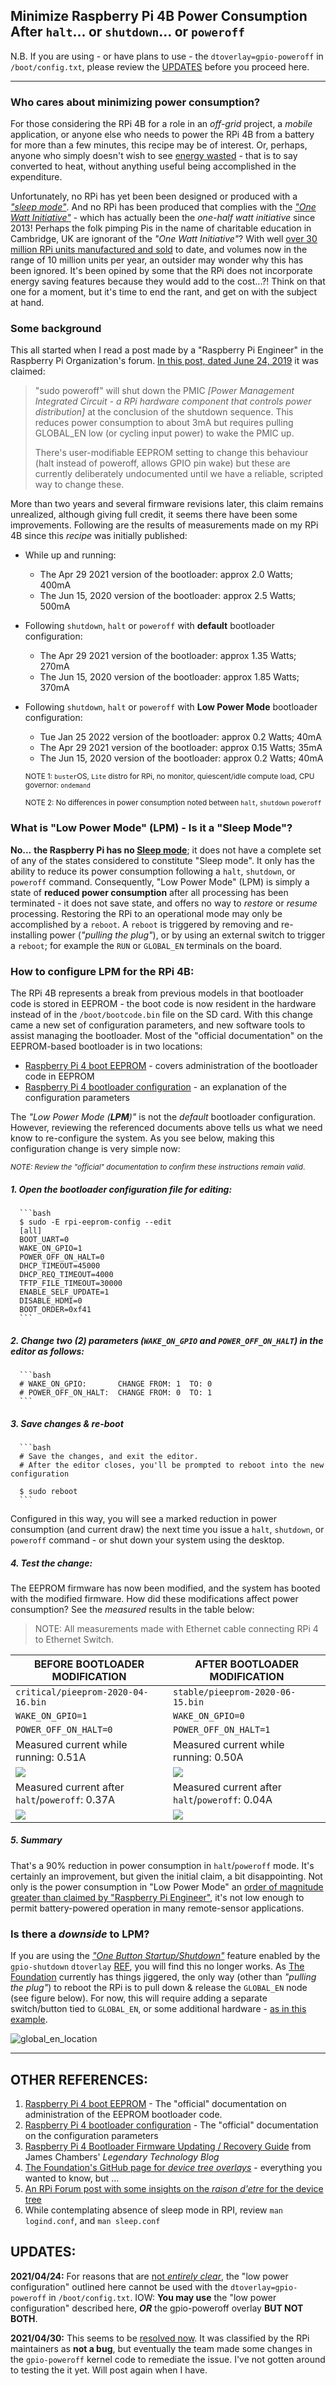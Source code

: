 ## Minimize Raspberry Pi 4B Power Consumption After `halt`... or `shutdown`... or `poweroff` 

   N.B. If you are using - or have plans to use - the `dtoverlay=gpio-poweroff` in `/boot/config.txt`, please review the [UPDATES](#UPDATES) before you proceed here.

---

### Who cares about minimizing power consumption?

For those considering the RPi 4B for a role in an *off-grid* project, a *mobile* application, or anyone else who needs to power the RPi 4B from a battery for more than a few minutes, this recipe may be of interest. Or, perhaps, anyone who simply doesn't wish to see [energy wasted](https://en.wikipedia.org/wiki/Conservation_of_energy) - that is to say converted to heat, without anything useful being accomplished in the expenditure. 

Unfortunately, no RPi has yet been been designed or produced with a [*"sleep mode"*](https://en.wikipedia.org/wiki/Sleep_mode). And no RPi has been produced that complies with the  [*"One Watt Initiative"*](https://en.wikipedia.org/wiki/One_Watt_Initiative) - which has actually been the *one-half watt initiative* since 2013! Perhaps the folk pimping Pis in the name of charitable education in Cambridge, UK are ignorant of the *"One Watt Initiative"*? With well [over 30 million RPi units manufactured and sold](https://en.wikipedia.org/wiki/Raspberry_Pi#Sales) to date, and volumes now in the range of 10 million units per year, an outsider may wonder why this has been ignored. It's been opined by some that the RPi does not incorporate energy saving features because they would add to the cost...?! Think on that one for a moment, but it's time to end the rant, and get on with the subject at hand. 



### Some background

This all started when I read a post made by a "Raspberry Pi Engineer" in the Raspberry Pi Organization's forum. [In this post, dated June 24, 2019](https://www.raspberrypi.org/forums/viewtopic.php?p=1484347#p1484347) it was claimed: 

>"sudo poweroff" will shut down the PMIC *[Power Management Integrated Circuit - a RPi hardware component that controls power distribution]* at the  conclusion of the shutdown sequence. This reduces power consumption to  about 3mA but requires pulling GLOBAL_EN low (or cycling input power) to wake the PMIC up.
>
>There's user-modifiable EEPROM setting to change this behaviour (halt  instead of poweroff, allows GPIO pin wake) but these are currently  deliberately undocumented until we have a reliable, scripted way to  change these.

More than two years and several firmware revisions later, this claim remains unrealized, although giving full credit, it seems there have been some improvements. Following are the results of measurements made on my RPi 4B since this *recipe* was initially published: 

* While up and running: 

  * The Apr 29 2021 version of the bootloader: approx 2.0 Watts; 400mA  
  * The Jun 15, 2020 version of the bootloader: approx 2.5 Watts; 500mA  

* Following `shutdown`, `halt` or `poweroff` with **default** bootloader configuration: 

  * The Apr 29 2021 version of the bootloader: approx 1.35 Watts; 270mA
  * The Jun 15, 2020 version of the bootloader: approx 1.85 Watts; 370mA

* Following `shutdown`, `halt` or `poweroff` with **Low Power Mode** bootloader configuration: 

  * Tue Jan 25  2022 version of the bootloader: approx 0.2 Watts; 40mA
  * The Apr 29 2021 version of the bootloader: approx 0.15 Watts; 35mA
  * The Jun 15, 2020 version of the bootloader: approx 0.2 Watts; 40mA
  
  <sub>NOTE 1: `buster`OS, `Lite` distro for RPi, no monitor, quiescent/idle compute load, CPU governor: `ondemand`</sub> 
  
  <sub>NOTE 2: No differences in power consumption noted between `halt`, `shutdown` `poweroff`</sub> 



### What is "Low Power Mode" (LPM) - Is it a "Sleep Mode"?

**No...** **the Raspberry Pi has no [Sleep mode](https://en.wikipedia.org/wiki/Sleep_mode)**; it does not have a complete set of any of the states considered to constitute "Sleep mode". It only has the ability to reduce its power consumption following a `halt`, `shutdown`, or `poweroff` command. Consequently, "Low Power Mode" (LPM) is simply a state of **reduced power consumption** after all processing has been terminated - it does not save state, and offers no way to *restore* or *resume* processing. Restoring the RPi to an operational mode may only be accomplished by a `reboot`.  A `reboot` is triggered by removing and re-installing power (*"pulling the plug"*), or by using an external switch to trigger a `reboot`; for example the `RUN` or `GLOBAL_EN` terminals on the board. 



### How to configure LPM for the RPi 4B:

The RPi 4B represents a break from previous models in that bootloader code is stored in EEPROM - the boot code is now resident in the hardware instead of in the `/boot/bootcode.bin` file on the SD card. With this change came a new set of configuration parameters, and new software tools to assist managing the bootloader. Most of the "official documentation" on the EEPROM-based bootloader is in two locations:

* [Raspberry Pi 4 boot EEPROM](https://www.raspberrypi.com/documentation/computers/raspberry-pi.html#rpi-eeprom-update) - covers administration of the bootloader code in EEPROM
* [Raspberry Pi 4 bootloader configuration](https://www.raspberrypi.com/documentation/computers/raspberry-pi.html#raspberry-pi-4-bootloader-configuration) - an explanation of the configuration parameters

The *"Low Power Mode (**LPM**)"* is not the *default* bootloader configuration. However, reviewing the referenced documents above tells us what we need know to re-configure the system. As you see below, making this configuration change is very simple now: 

<sup>*NOTE: Review the "official" documentation to confirm these instructions remain valid*.</sup> 

##### 1. Open the bootloader configuration file for editing:

      ```bash
      $ sudo -E rpi-eeprom-config --edit 
      [all]
      BOOT_UART=0
      WAKE_ON_GPIO=1
      POWER_OFF_ON_HALT=0
      DHCP_TIMEOUT=45000
      DHCP_REQ_TIMEOUT=4000
      TFTP_FILE_TIMEOUT=30000
      ENABLE_SELF_UPDATE=1
      DISABLE_HDMI=0
      BOOT_ORDER=0xf41
      ```

##### 2. Change two (2) parameters (`WAKE_ON_GPIO` and `POWER_OFF_ON_HALT`) in the editor as follows:

      ```bash
      # WAKE_ON_GPIO:       CHANGE FROM: 1  TO: 0
      # POWER_OFF_ON_HALT:  CHANGE FROM: 0  TO: 1
      ```

##### 3. Save changes & re-boot

      ```bash
      # Save the changes, and exit the editor. 
      # After the editor closes, you'll be prompted to reboot into the new configuration
      
      $ sudo reboot
      ```

Configured in this way, you will see a marked reduction in power consumption (and current draw) the next time you issue a `halt`, `shutdown`, or `poweroff` command - or shut down your system using the desktop. 

##### 4. Test the change:

The EEPROM firmware has now been modified, and the system has booted with the modified firmware. How did these modifications affect power consumption? See the *measured* results in the table below:

> NOTE: All measurements made with Ethernet cable connecting RPi 4 to Ethernet Switch. 

| BEFORE BOOTLOADER MODIFICATION                               | AFTER BOOTLOADER MODIFICATION                                |
| ------------------------------------------------------------ | ------------------------------------------------------------ |
| `critical/pieeprom-2020-04-16.bin`                           | `stable/pieeprom-2020-06-15.bin`                             |
| `WAKE_ON_GPIO=1`                                             | `WAKE_ON_GPIO=0`                                             |
| `POWER_OFF_ON_HALT=0`                                        | `POWER_OFF_ON_HALT=1`                                        |
| Measured current while running: 0.51A                        | Measured current while running: 0.50A                        |
| ![](pix/run-510mA.jpeg) | ![](pix/run-500mA.jpeg) |
| Measured current after `halt`/`poweroff`: 0.37A              | Measured current after `halt`/`poweroff`: 0.04A              |
| ![](pix/halt-370mA.jpeg) | ![](pix/halt-40mA.jpeg) |

##### 5. Summary

That's a 90% reduction in power consumption in `halt`/`poweroff` mode. It's certainly an improvement, but given the initial claim, a bit disappointing. Not only is the power consumption in "Low Power Mode" an [order of magnitude greater than claimed by "Raspberry Pi Engineer"](https://www.raspberrypi.org/forums/viewtopic.php?p=1484347#p1484347), it's not low enough to permit battery-powered operation in many remote-sensor applications.  



### Is there a *downside* to LPM?

If you are using the [*"One Button Startup/Shutdown"*](https://www.stderr.nl/Blog/Hardware/RaspberryPi/PowerButton.html#comments) feature enabled by the `gpio-shutdown` `dtoverlay` [REF](https://github.com/raspberrypi/firmware/blob/master/boot/overlays/README), you will find this no longer works. As [The Foundation](https://en.wikipedia.org/wiki/Raspberry_Pi_Foundation) currently has things jiggered, the only way (other than *"pulling the plug"*) to reboot the RPi is to pull down & release the `GLOBAL_EN` node (see figure below). For now, this will require adding a separate switch/button tied to `GLOBAL_EN`, or some additional hardware - [as in this example](https://github.com/seamusdemora/PiFormulae/blob/master/LoPwrOneButtonStartStop.md). 

![global_en_location](pix/global_en_location.jpg)

---

## OTHER REFERENCES:

1. [Raspberry Pi 4 boot EEPROM](https://www.raspberrypi.com/documentation/computers/raspberry-pi.html#rpi-eeprom-update) - The "official" documentation on administration of the EEPROM bootloader code. 
1. [Raspberry Pi 4 bootloader configuration](https://www.raspberrypi.com/documentation/computers/raspberry-pi.html#raspberry-pi-4-bootloader-configuration) - The "official" documentation on the configuration parameters 
1. [Raspberry Pi 4 Bootloader Firmware Updating / Recovery Guide](https://jamesachambers.com/raspberry-pi-4-bootloader-firmware-updating-recovery-guide/) from  James Chambers' *Legendary Technology Blog* 
2. [The Foundation's GitHub page for *device tree overlays*](https://github.com/raspberrypi/firmware/blob/master/boot/overlays/README) - everything you wanted to know, but ... 
3. [An RPi Forum post with some insights on the *raison d'etre* for the device tree](https://www.raspberrypi.org/forums/viewtopic.php?t=97314) 
4. While contemplating absence of sleep mode in RPI, review `man logind.conf`, and `man sleep.conf`  



## UPDATES:

**2021/04/24:** For reasons that are [not _entirely clear_](https://github.com/raspberrypi/rpi-eeprom/issues/330), the "low power configuration" outlined here cannot be used with the `dtoverlay=gpio-poweroff` in `/boot/config.txt`. IOW: **You may use** the "low power configuration" described here, _**OR**_ the gpio-poweroff overlay **BUT NOT BOTH**.

**2021/04/30:** This seems to be [resolved now](https://github.com/raspberrypi/rpi-eeprom/issues/330#issuecomment-827417475). It was classified by the RPi maintainers as **not a bug**, but eventually the team made some changes in the `gpio-poweroff` kernel code to remediate the issue. I've not gotten around to testing the it yet. Will post again when I have. 


<!--- 

You can hide shit in here  :)   LOL 

***MUCH OF THE FOLLOWING WAS RENDERED OBSOLETE FOLLOWING UPDATES TO THE `rpi-eeprom-update` UTILITY. IT'S LEFT HERE AS SOME OF IT MAY BE USEFUL IN FUTURE UPDATES TO THIS RECIPE.*** 


 `sudo poweroff` results in a current drain of approximately 270mA on my RPi 4b. That's just under 1.5 Watts - enough to make a Raspberry Pi 4B a nice hand-warmer on a frosty day. Also, power consumption is unchanged between `poweroff`, `halt` and `shutdown`. ***What happened?!*** 

During a [SE Q&A](https://raspberrypi.stackexchange.com/questions/114092/does-raspberry-pi-4-consume-considerable-amount-of-power-in-soft-off-state) I became aware of this addition to the Raspberry Pi documentation: [Pi 4 Bootloader Configuration](https://www.raspberrypi.org/documentation/hardware/raspberrypi/bcm2711_bootloader_config.md). Their documentation implies that changing certain bootloader EEPROM values will disable the PMIC after a `halt` command, resulting in the *"lowest possible power state"*. That seems a curious choice of words, and a rather *"slippery" bit of specsmanship*. We'll try to do better than that in the sequel below. 

### Why does this work only on RPi 4?

The RPi 4B represents a break from previous models in that boot code is stored in EEPROM on the board. The boot code for Raspberry Pi 4 is now resident in the hardware - instead of in the `bootcode.bin` file on the SD card - as it is for all previous models of the Raspberry Pi. This page in *"The Organization's"* documentation on the [Raspberry Pi 4 boot EEPROM](https://www.raspberrypi.org/documentation/hardware/raspberrypi/booteeprom.md) explains the motivation for this change. This change also prompts us to consider the possibility of error during EEPROM modification, and to have a [recovery plan](#recovery-plan) **before** an error occurs. 

### Make the change:

***But first...*** You should review "The Organization's" documentation on [Pi 4 Bootloader Configuration](https://www.raspberrypi.org/documentation/hardware/raspberrypi/bcm2711_bootloader_config.md), and these [details on EEPROM configuration](https://www.raspberrypi.org/documentation/hardware/raspberrypi/booteeprom.md) before proceeding here, if only to confirm these instructions are still valid. You may also consult `man rpi-eeprom-config`, thought it's fairly sparse. N.B. Storing the RPi bootcode in EEPROM is a *"new era"* for Raspberry Pi, and there may be changes that supersede these procedures. As you'll see, changing the boot configuration is not complicated, but improving one's forward visibility is always prudent. 

#### 1. Show the current EEPROM bootloader configuration: 

  ```bash
$ vcgencmd bootloader_config
BOOT_UART=0
WAKE_ON_GPIO=1
POWER_OFF_ON_HALT=0
FREEZE_VERSION=0  
  ```

***ALTERNATIVELY:***

```bash
$ rpi-eeprom-config
[all]
BOOT_UART=0
WAKE_ON_GPIO=0
POWER_OFF_ON_HALT=1
DHCP_TIMEOUT=45000
DHCP_REQ_TIMEOUT=4000
TFTP_FILE_TIMEOUT=30000
ENABLE_SELF_UPDATE=1
DISABLE_HDMI=0
BOOT_ORDER=0xf41
```



***NOTE:*** `vcgencmd bootloader_config` **MAY NOT** list all the editable config variables - depending upon which version you are using. The EEPROM firmware (boot code) and associated tools are very much in a state of flux as of this writing, and the configuration variables may have changed.

The values of interest here are: `WAKE_ON_GPIO` and `POWER_OFF_ON_HALT`. Disabling the PMIC in `halt` mode requires these values be set as follows: 

  * **WAKE_ON_GPIO=0** 
  * **POWER_OFF_ON_HALT=1** 

#### 2. Edit the EEPROM bootloader configuration:

Raspberry Pi 4 has some new tools for managing the bootloader configuration: `rpi-eeprom-config` and `rpi-eeprom-update`. The first one we'll use is `rpi-eeprom-config` - see the `man` pages for details. Here's the procedure to follow:

##### 2.1 make a local copy of the current EEPROM bootloader firmware file:

 `man rpi-eeprom-update` tells us our EEPROM firmware files are located in `/lib/firmware/raspberrypi/bootloader` and its sub-folders. The subfolders indicate the *release status* of the files within: 
  >  >**Release status:**
  >  >
  >  >**critical / *default***: The latest production release plus important security or hardware compatibility bug fixes.
  >  >
  >  >**stable / *latest***:  Contains new features that have already undergone some beta testing.  These are candidates for new production releases.
  >  >
  >  >**beta**: New features, bug fixes for development/test purposes. Use at your own risk!

   After some *rummaging*, I elected to use the 2020-06-15 version from `stable`, rather than the 2020-04-16 version from `critical` 

```bash
$ cp /lib/firmware/raspberrypi/bootloader/stable/pieeprom-2020-06-15.bin ./pieeprom.bin

# we now have a copy of the bootloader firmware in the `pwd` named `pieeprom.bin`
```

##### 2.2 extract configuration variables from local copy of bootloader firmware file:

Use the tool `rpi-eeprom-config` to extract the configuration variables to a text file:

  ```bash
$ rpi-eeprom-config pieeprom.bin > boot_lowpwr.txt
  ```

##### 2.3 edit the text file conatining the configuration variables 

```bash
$ nano boot_lowpwr.txt

# set WAKE_ON_GPIO=0 
# set POWER_OFF_ON_HALT=1
```

save the changes, exit `nano` 

##### 2.4 revise the local copy of bootloader firmware file with the revised configuration file

Use the tool `rpi-eeprom-config` to create a revised bootloader firmware file using the revised configuration:

 ***pieeprom.bin + boot_lowpwr.txt  →  pieeprom-lopwr.bin***

*accomplished as follows:*

```bash
$ rpi-eeprom-config --out pieeprom-lopwr.bin --config boot_lowpwr.txt pieeprom.bin
```

#### 3. Flash the EEPROM with the revised bootloader firmware file:

Use the tool `rpi-eeprom-update` to flash the EEPROM with the revised configuration:

  ```bash
$ sudo rpi-eeprom-update -d -f ./pieeprom-lopwr.bin
BCM2711 detected
Dedicated VL805 EEPROM detected
BOOTFS /boot
*** INSTALLING ./pieeprom-lopwr.bin  ***
BOOTFS /boot
EEPROM update pending. Please reboot to apply the update.
$ sudo reboot
  ```

The `reboot` should load the modified values into the bootloader EEPROM.

#### 4. Test the change:

The EEPROM firmware has now been modified, and the system has booted with this modified firmware: 

* from `critical/pieeprom-2020-04-16.bin` to `stable/pieeprom-2020-06-15.bin` 

* values of `WAKE_ON_GPIO` and `POWER_OFF_ON_HALT` have been modified to minimize power consumption in `halt`

If the system failed to `reboot`, execute the [Recovery Plan](#recovery-plan) & repeat the steps above after determination of the mis-step. 

How did these modifications affect power consumption? See the results in the table below:

> NOTE: All measurements made with Ethernet cable connecting RPi 4 to Ethernet Switch. 

| BEFORE BOOTLOADER MODIFICATION                               | AFTER BOOTLOADER MODIFICATION                                |
| ------------------------------------------------------------ | ------------------------------------------------------------ |
| `critical/pieeprom-2020-04-16.bin`                           | `stable/pieeprom-2020-06-15.bin`                             |
| `WAKE_ON_GPIO=1`                                             | `WAKE_ON_GPIO=0`                                             |
| `POWER_OFF_ON_HALT=0`                                        | `POWER_OFF_ON_HALT=1`                                        |
| Measured current while running: 0.51A                        | Measured current while running: 0.50A                        |
| ![](pix/run-510mA.jpeg) | ![](pix/run-500mA.jpeg) |
| Measured current after `halt`/`poweroff`: 0.37A              | Measured current after `halt`/`poweroff`: 0.04A              |
| ![](pix/halt-370mA.jpeg) | ![](pix/halt-40mA.jpeg) |

#### 5. Summary 

That's a 90% reduction in power consumption in `halt`/`poweroff` mode. It's certainly an improvement, but given the initial claim, it is also disappointing! Not only is it an [order of magnitude greater than claimed by "Raspberry Pi Engineer"](https://www.raspberrypi.org/forums/viewtopic.php?p=1484347#p1484347), it's not low enough to permit battery-powered operation in many remote-sensor applications. ***The claim was misleading***. 

#### 6. Revert to original firmware - OPTION

If you wish to restore your original EEPROM bootloader configuration: 

```bash
$ sudo rpi-eeprom-update -d -f /lib/firmware/raspberrypi/bootloader/critical/pieeprom-2020-04-16.bin 
...
$ sudo reboot
```





### Recovery Plan

In the event something goes wrong, let's marshal the resources needed for recovery of the boot EEPROM before making any changes to the existing configuration :

* [Instructions](https://www.raspberrypi.org/documentation/hardware/raspberrypi/booteeprom.md) in the `Recovery image` section state: 

  >If the Raspberry Pi is not booting it's possible that the bootloader  EEPROM is corrupted. This can easily be reprogrammed using the Raspberry Pi Imager tool which is available via the [raspberrypi.org downloads page](https://www.raspberrypi.org/downloads/). 
  >
  > Using the recovery image will erase any custom configuration options, resetting the bootloader back to factory defaults.

* Download the `.zip` file containing the [latest production recovery image](https://github.com/raspberrypi/rpi-eeprom/blob/master/releases.md) to your workstation

* Format a micro SD card (NTE 32GB) using `FAT32` (not exFAT!... FAT32!)

* Unzip the the downloaded recovery image to a folder & copy all files in this folder to the root of the FAT32-formatted micro SD card. 

* Read the instructions in the `README` file, esp: 

    >To re-flash the EEPROM
    >
    >1. Unzip the contents of this zip file to a blank FAT formatted SD-SDCARD.
    >2. Power off the Raspberry Pi
    >3. Insert the sd-card.
    >4. Power on Raspberry Pi
    >5. Wait at least 10 seconds.
    
* Once the files are copied to the micro SD card, set it aside in the event that it is needed.

---







---






[RPi firmware update and recovery guide](https://jamesachambers.com/raspberry-pi-4-bootloader-firmware-updating-recovery-guide/) 

the recovery tool to reflash your bootloader if something goes wrong 





For your RPi to remain warm after an hour would *"probably"* require the CPU still be running, although it could be due to the power management IC. These seem to be the hottest components, based on [this study](https://www.tomshardware.com/news/raspberry-pi-4-firmware-update-tested,39791.html):

[![enter image description here][1]][1]

Keep in mind this image is an *operating* RPi 4B - i.e. not in `shutdown` mode. 

There are a couple of things to know as "background" to your question: 

1. RPi is not an open system. Yes, some of the circuitry is documented, but some is not. The firmware is closed-source. This makes definitive answers to questions such as yours difficult - if not impossible. 

2. At this time, there is no true "**sleep mode**" on any RPi - this has been the subject of *much* discussion over the years. I refer to **sleep mode** as an extremely low power mode (on the order of a milliamp or less) from which it is possible to awake and resume operations ([as defined here](https://en.wikipedia.org/wiki/Sleep_mode)). 

I have a true *headless* RPi 4B - that is to say that the "Lite" version of Raspbian is installed, and is incapable of running in *GUI* mode. The shutdown button you describe in your question may be different than `sudo shutdown` that I enter from the command line... this would surprise me, but it *could be*. 

I attempted to replicate your result, except I left the ethernet cable plugged in. I entered `sudo shutdown`, and when my SSH connection was interrupted, I started a timer on my phone. The ethernet status lights continued to flicker, and the "red light" was on the entire time. On my headless RPi 4B, one hour after running `sudo shutdown`, I can not detect anything that feels warmer than ambient. 

There's an [interesting thread](https://www.raspberrypi.org/forums/viewtopic.php?p=1484347#p1484330) in the RPi.org forum on "sleep mode" for the Raspberry Pi 4B. Synopsized below are some of the more interesting posts in that thread: 

* a [**RPi Engineer** claims](https://www.raspberrypi.org/forums/viewtopic.php?p=1484347#p1484347): 
  * power consumption in `shutdown`<sup>Note 1</sup> is "about 3 mA" !?
  * there are *undocumented* methods for changing the current behavior


[1]: https://i.stack.imgur.com/C4sLZ.png

---
Note 1: The actual claim is for `poweroff`, **but** `man shutdown` tells us that `shutdown` defaults to `poweroff`; i.e. they are the same state.





--->
